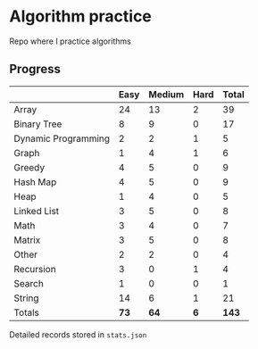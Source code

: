 # Algorithm practice

Repo where I practice algorithms

<!-- todo: display the json data in some online visualization. -->

## Progress

<!-- { javascript: 49, python: 100, both: 6 } -->
|                     | Easy   | Medium | Hard  | Total   |
| ------------------- | ------ | ------ | ----- | ------- |
| Array               | 24     | 13     | 2     | 39      |
| Binary Tree         | 8      | 9      | 0     | 17      |
| Dynamic Programming | 2      | 2      | 1     | 5       |
| Graph               | 1      | 4      | 1     | 6       |
| Greedy              | 4      | 5      | 0     | 9       |
| Hash Map            | 4      | 5      | 0     | 9       |
| Heap                | 1      | 4      | 0     | 5       |
| Linked List         | 3      | 5      | 0     | 8       |
| Math                | 3      | 4      | 0     | 7       |
| Matrix              | 3      | 5      | 0     | 8       |
| Other               | 2      | 2      | 0     | 4       |
| Recursion           | 3      | 0      | 1     | 4       |
| Search              | 1      | 0      | 0     | 1       |
| String              | 14     | 6      | 1     | 21      |
| Totals              | **73** | **64** | **6** | **143** |

Detailed records stored in `stats.json`
